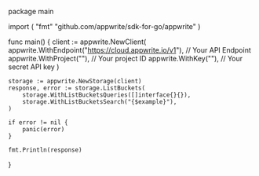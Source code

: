 package main

import (
    "fmt"
	"github.com/appwrite/sdk-for-go/appwrite"
)

func main() {
	client := appwrite.NewClient(
        appwrite.WithEndpoint("https://cloud.appwrite.io/v1"), // Your API Endpoint
        appwrite.WithProject(""), // Your project ID
        appwrite.WithKey(""), // Your secret API key
    )

    storage := appwrite.NewStorage(client)
    response, error := storage.ListBuckets(
        storage.WithListBucketsQueries([]interface{}{}),
        storage.WithListBucketsSearch("{$example}"),
    )

    if error != nil {
        panic(error)
    }

    fmt.Println(response)
}

